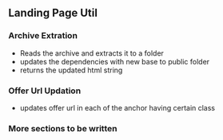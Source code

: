 ## Landing Page Util
### Archive Extration
- Reads the archive and extracts it to a folder
- updates the dependencies with new base to public folder
- returns the updated html string

### Offer Url Updation
- updates offer url in each of the anchor having certain class

### More sections to be written
